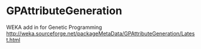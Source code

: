 # GPAttributeGeneration
WEKA add in for Genetic Programming http://weka.sourceforge.net/packageMetaData/GPAttributeGeneration/Latest.html
